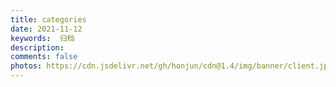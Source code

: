 ```yaml
---
title: categories
date: 2021-11-12
keywords:  归档
description: 
comments: false
photos: https://cdn.jsdelivr.net/gh/honjun/cdn@1.4/img/banner/client.jpg
---
```

